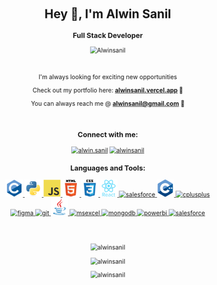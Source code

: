 <h1 align="center">Hey 👋, I'm Alwin Sanil</h1>
<h3 align="center">Full Stack Developer</h3>
<p align="center"> <img src="https://komarev.com/ghpvc/?username=Alwinsanil&&label=Profile%20views&color=1c3175&style=flat" alt="Alwinsanil" /> </p>
<br>


<!-- <p align="center"> <a href="https://github.com/ryo-ma/github-profile-trophy"><img src="https://github-profile-trophy.vercel.app/?username=alwinsanil&theme=chalk&no-bg=true&column=4&margin-w=15&margin-h=15" alt="alwinsanil" /></a> </p> -->

<p align="center">I'm always looking for exciting new opportunities</p> 
<p align="center">Check out my portfolio here: <strong><a href="https://alwinsanil.vercel.app/">alwinsanil.vercel.app</a> 🔗</strong></p> 
<p align="center">You can always reach me @ <a href="mailto:alwinsanil@gmail.com"><strong>alwinsanil@gmail.com</strong></a> 📧</p> 
<br>
</p>
<h3 align="center">Connect with me:</h3>
<p align="center">
<a href="https://www.instagram.com/alwin.sanil/?hl=en" target="_blank"><img align="center" src="https://raw.githubusercontent.com/rahuldkjain/github-profile-readme-generator/master/src/images/icons/Social/instagram.svg" alt="alwin.sanil" height="30" width="40" /></a>
<a href="https://www.linkedin.com/in/alwin-sanil-63a27a210/" target="_blank"><img align="center" src="https://raw.githubusercontent.com/rahuldkjain/github-profile-readme-generator/master/src/images/icons/Social/linked-in-alt.svg" alt="alwinsanil" height="30" width="40" /></a>
</p>

<h3 align="center">Languages and Tools:</h3>
<p align="center"> 
  <a href="https://www.cprogramming.com/" target="_blank" rel="noreferrer"> <img src="https://raw.githubusercontent.com/devicons/devicon/master/icons/c/c-original.svg" alt="c" width="40" height="40"/> </a> 
  <a href="https://www.python.org" target="_blank" rel="noreferrer"> <img src="https://raw.githubusercontent.com/devicons/devicon/master/icons/python/python-original.svg" alt="python" width="40" height="40"/> </a> 
  <a href="https://developer.mozilla.org/en-US/docs/Web/JavaScript" target="_blank" rel="noreferrer"> <img src="https://raw.githubusercontent.com/devicons/devicon/master/icons/javascript/javascript-original.svg" alt="javascript" width="40" height="40"/> </a> 
  <a href="https://www.w3.org/html/" target="_blank" rel="noreferrer"> <img src="https://raw.githubusercontent.com/devicons/devicon/master/icons/html5/html5-original-wordmark.svg" alt="html5" width="40" height="40"/> </a> 
  <a href="https://www.w3schools.com/css/" target="_blank" rel="noreferrer"> <img src="https://raw.githubusercontent.com/devicons/devicon/master/icons/css3/css3-original-wordmark.svg" alt="css3" width="40" height="40"/> </a> 
  <a href="https://reactjs.org/" target="_blank" rel="noreferrer"> <img src="https://raw.githubusercontent.com/devicons/devicon/master/icons/react/react-original-wordmark.svg" alt="react" width="40" height="40"/> </a> 
    <a href="https://nextjs.org/" target="_blank" rel="noreferrer"> <img src="https://cdn.worldvectorlogo.com/logos/next-js.svg" alt="salesforce" width="40" height="40"/> </a> 
  <a href="https://www.w3schools.com/cpp/" target="_blank"> <img src="https://raw.githubusercontent.com/devicons/devicon/master/icons/cplusplus/cplusplus-original.svg" alt="cplusplus" width="40" height="40"/> </a>
  <a href="https://wordpress.com/" target="_blank"> <img src="https://www.vectorlogo.zone/logos/wordpress/wordpress-icon.svg" alt="cplusplus" width="40" height="40"/> </a>
  <a href="https://www.figma.com/" target="_blank" rel="noreferrer"> <img src="https://www.vectorlogo.zone/logos/figma/figma-icon.svg" alt="figma" width="40" height="40"/> </a> 
  <a href="https://git-scm.com/" target="_blank" rel="noreferrer"> <img src="https://www.vectorlogo.zone/logos/git-scm/git-scm-icon.svg" alt="git" width="40" height="40"/> </a> 
  <a href="https://www.java.com" target="_blank" rel="noreferrer"> <img src="https://raw.githubusercontent.com/devicons/devicon/master/icons/java/java-original.svg" alt="java" width="40" height="40"/> </a> 
  <a href="https://www.microsoft.com/en-us/microsoft-365/excel" target="_blank" rel="noreferrer"> <img src="https://github.com/sempostma/office365-icons/blob/master/png/256/excel.png" alt="msexcel" width="40" height="40"/> </a> 
  <a href="https://www.mongodb.com/" target="_blank"> <img src="https://www.vectorlogo.zone/logos/mongodb/mongodb-icon.svg" alt="mongodb" width="40" height="40"/> </a>
  <a href="https://learn.microsoft.com/en-us/power-bi/" target="_blank" rel="noreferrer"> <img src="https://www.vectorlogo.zone/logos/microsoft_powerbi/microsoft_powerbi-icon.svg" alt="powerbi" width="40" height="40"/> </a> 
  <a href="https://www.salesforce.com/eu/?ir=1" target="_blank" rel="noreferrer"> <img src="https://www.vectorlogo.zone/logos/salesforce/salesforce-icon.svg" alt="salesforce" width="40" height="40"/> </a> 
  <!-- <a href="https://opencv.org/" target="_blank" rel="noreferrer"> <img src="https://www.vectorlogo.zone/logos/opencv/opencv-icon.svg" alt="opencv" width="40" height="40"/> </a> -->
<!--   <a href="https://www.adobe.com/products/xd.html" target="_blank" rel="noreferrer"> <img src="https://cdn.worldvectorlogo.com/logos/adobe-xd.svg" alt="xd" width="40" height="40"/> </a>  -->
</p>
<br>
<br>

<p align = "center"><img align="center" src="https://github-readme-stats.vercel.app/api/top-langs?username=alwinsanil&theme=ayu-mirage&show_icons=true&locale=en&layout=compact" alt="alwinsanil" /></p>

<p align = "center"><img align="center" src="https://github-readme-stats.vercel.app/api?username=alwinsanil&theme=ayu-mirage&show_icons=true&locale=en" alt="alwinsanil" /></p>

<p align="center"><img src="https://github-readme-streak-stats.herokuapp.com/?user=alwinsanil&" alt="alwinsanil" /></p>
